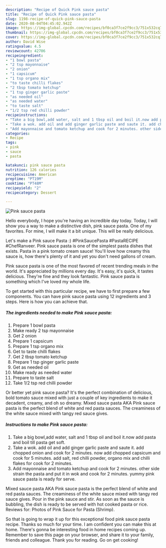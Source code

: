 ```yaml
---
description: "Recipe of Quick Pink sauce pasta"
title: "Recipe of Quick Pink sauce pasta"
slug: 1198-recipe-of-quick-pink-sauce-pasta
date: 2020-08-04T04:45:02.942Z
image: https://img-global.cpcdn.com/recipes/bf0ca3f7ce2f9cc3/751x532cq70/pink-sauce-pasta-recipe-main-photo.jpg
thumbnail: https://img-global.cpcdn.com/recipes/bf0ca3f7ce2f9cc3/751x532cq70/pink-sauce-pasta-recipe-main-photo.jpg
cover: https://img-global.cpcdn.com/recipes/bf0ca3f7ce2f9cc3/751x532cq70/pink-sauce-pasta-recipe-main-photo.jpg
author: David Wise
ratingvalue: 4.5
reviewcount: 42706
recipeingredient:
- "1 bowl pasta"
- "2 tsp mayonnaise"
- "2 onion"
- "1 capsicum"
- "1 tsp organo mix"
- "to taste chilli flakes"
- "2 tbsp tomato ketchup"
- "1 tsp ginger garlic paste"
- "as needed oil"
- "as needed water"
- "to taste salt"
- "1/2 tsp red chilli powder"
recipeinstructions:
- "Take a big bowl,add water, salt and 1 tbsp oil and boil it.now add pasta and boil till pasta get soft."
- "Take a wok. add oil and add ginger garlic paste and saute it. add chopped onion and cook for 2 minutes. now add chopped capsicum and cook for 5 minutes. add salt, red chilli powder, organo mix and chilli flakes for cook for 2 minutes."
- "Add mayonnaise and tomato ketchup and cook for 2 minutes. other side strain the pasta and put it in wok and cook for 2 minutes. yummy pink sauce pasta is ready for serve."
categories:
- Recipe
tags:
- pink
- sauce
- pasta

katakunci: pink sauce pasta 
nutrition: 126 calories
recipecuisine: American
preptime: "PT19M"
cooktime: "PT48M"
recipeyield: "2"
recipecategory: Dessert

---
```



![Pink sauce pasta](https://img-global.cpcdn.com/recipes/bf0ca3f7ce2f9cc3/751x532cq70/pink-sauce-pasta-recipe-main-photo.jpg)

Hello everybody, I hope you're having an incredible day today. Today, I will show you a way to make a distinctive dish, pink sauce pasta. One of my favorites. For mine, I will make it a bit unique. This will be really delicious.

Let&#39;s make a Pink sauce Pasta :) #PinkSaucePasta #PastaRECIPE #ChefRanveer. Pink sauce pasta is one of the simplest pasta dishes that exists. Pasta in a pink tomato cream sauce! You&#39;ll love how creamy this sauce is, how there&#39;s plenty of it and yet you don&#39;t need gallons of cream.

Pink sauce pasta is one of the most favored of recent trending meals in the world. It's appreciated by millions every day. It's easy, it's quick, it tastes delicious. They're fine and they look fantastic. Pink sauce pasta is something which I've loved my whole life.


To get started with this particular recipe, we have to first prepare a few components. You can have pink sauce pasta using 12 ingredients and 3 steps. Here is how you can achieve that.

<!--inarticleads1-->

##### The ingredients needed to make Pink sauce pasta:

1. Prepare 1 bowl pasta
1. Make ready 2 tsp mayonnaise
1. Get 2 onion
1. Prepare 1 capsicum
1. Prepare 1 tsp organo mix
1. Get to taste chilli flakes
1. Get 2 tbsp tomato ketchup
1. Prepare 1 tsp ginger garlic paste
1. Get as needed oil
1. Make ready as needed water
1. Prepare to taste salt
1. Take 1/2 tsp red chilli powder


Or better yet pink sauce pasta? It&#39;s the perfect combination of delicious, bold tomato sauce mixed with just a couple of key ingredients to make it decadent, creamy, and oh so dreamy. Mixed sauce pasta AKA Pink sauce pasta is the perfect blend of white and red pasta sauces. The creaminess of the white sauce mixed with tangy red sauce gives. 

<!--inarticleads2-->

##### Instructions to make Pink sauce pasta:

1. Take a big bowl,add water, salt and 1 tbsp oil and boil it.now add pasta and boil till pasta get soft.
1. Take a wok. add oil and add ginger garlic paste and saute it. add chopped onion and cook for 2 minutes. now add chopped capsicum and cook for 5 minutes. add salt, red chilli powder, organo mix and chilli flakes for cook for 2 minutes.
1. Add mayonnaise and tomato ketchup and cook for 2 minutes. other side strain the pasta and put it in wok and cook for 2 minutes. yummy pink sauce pasta is ready for serve.


Mixed sauce pasta AKA Pink sauce pasta is the perfect blend of white and red pasta sauces. The creaminess of the white sauce mixed with tangy red sauce gives. Pour in the pink sauce and stir. As soon as the sauce is bubbling, the dish is ready to be served with hot cooked pasta or rice. Reviews for: Photos of Pink Sauce for Pasta (Shrimp). 

So that is going to wrap it up for this exceptional food pink sauce pasta recipe. Thanks so much for your time. I am confident you can make this at home. There's gonna be interesting food in home recipes coming up. Remember to save this page on your browser, and share it to your family, friends and colleague. Thank you for reading. Go on get cooking!
